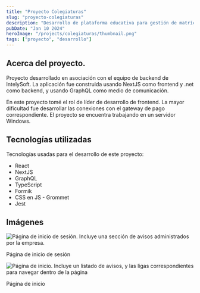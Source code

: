 ```yaml
---
title: "Proyecto Colegiaturas"
slug: "proyecto-colegiaturas"
description: "Desarrollo de plataforma educativa para gestión de matrículas estudiantiles"
pubDate: "Jan 10 2024"
heroImage: "/projects/colegiaturas/thumbnail.png"
tags: ["proyecto", "desarrollo"]
---
```


## Acerca del proyecto.

Proyecto desarrollado en asociación con el equipo de backend de IntelySoft. La aplicación fue construida usando NextJS como frontend y .net como backend, y usando GraphQL como medio de comunicación.

En este proyecto tomé el rol de líder de desarrollo de frontend. La mayor dificultad fue desarrollar las conexiones con el gateway de pago correspondiente. El proyecto se encuentra trabajando en un servidor Windows.

## Tecnologías utilizadas

Tecnologías usadas para el desarrollo de este proyecto:

- React
- NextJS
- GraphQL
- TypeScript
- Formik
- CSS en JS - Grommet
- Jest

## Imágenes

![Página de inicio de sesión. Incluye una sección de avisos administrados por la empresa.](/projects/colegiaturas/login.png)

Página de inicio de sesión

![Página de inicio. Incluye un listado de avisos, y las ligas correspondientes para navegar dentro de la página](/projects/colegiaturas/home.png)

Página de inicio
